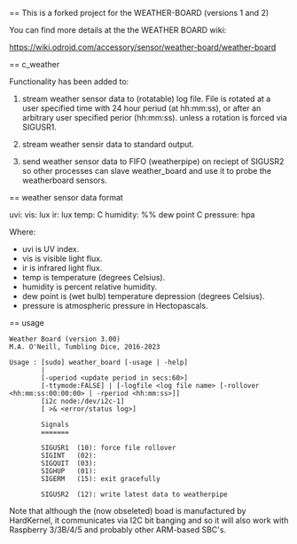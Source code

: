 == This is a forked project for the WEATHER-BOARD (versions 1 and 2)

You can find more details at the the WEATHER BOARD wiki:

https://wiki.odroid.com/accessory/sensor/weather-board/weather-board

== c_weather

Functionality has been added to:

1. stream weather sensor data to (rotatable) log file. File is rotated at a user specified time
with 24 hour periud (at hh:mm:ss), or after an arbitrary user specified perior (hh:mm:ss).
unless a rotation is forced via SIGUSR1.

2. stream weather sensir data to standard output.

3. send weather sensor data to FIFO (weatherpipe) on reciept of SIGUSR2 so other processes
   can slave weather_board and use it to probe the weatherboard sensors.

== weather sensor data format


<datetime>  uvi: <float> vis: <float>lux  ir: <float>lux  temp: <float>C humidity: <float>%%  dew point <float>C  pressure: <float>hpa

Where:

* uvi is UV index.
* vis is visible light flux.
* ir is infrared light flux.
* temp is temperature (degrees Celsius).
* humidity is percent relative humidity.
* dew point is (wet bulb) temperature depression (degrees Celsius).
* pressure is atmospheric pressure in Hectopascals.

== usage

    Weather Board (version 3.00)
    M.A. O'Neill, Tumbling Dice, 2016-2023

    Usage : [sudo] weather_board [-usage | -help]
            |
            [-uperiod <update period in secs:60>]
            [-ttymode:FALSE] | [-logfile <log file name> [-rollover <hh:mm:ss:00:00:00> | -rperiod <hh:mm:ss>]]
            [i2c node:/dev/i2c-1]
            [ >& <error/status log>]

            Signals
            =======

            SIGUSR1  (10): force file rollover
            SIGINT   (02):
            SIGQUIT  (03):
            SIGHUP   (01):
            SIGERM   (15): exit gracefully

            SIGUSR2  (12): write latest data to weatherpipe

Note that although the (now obseleted) boad is manufactured by HardKernel, it communicates via
I2C bit banging and so it will also work with Raspberry 3/3B/4/5 and probably other ARM-based SBC's.

